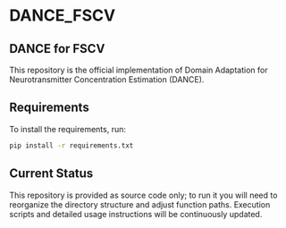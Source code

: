 # DANCE_FSCV

## DANCE for FSCV
This repository is the official implementation of Domain Adaptation for Neurotransmitter Concentration Estimation (DANCE).

## Requirements
To install the requirements, run:

```bash
pip install -r requirements.txt
```

## Current Status
This repository is provided as source code only; to run it you will need to reorganize the directory structure and adjust function paths.
Execution scripts and detailed usage instructions will be continuously updated.








